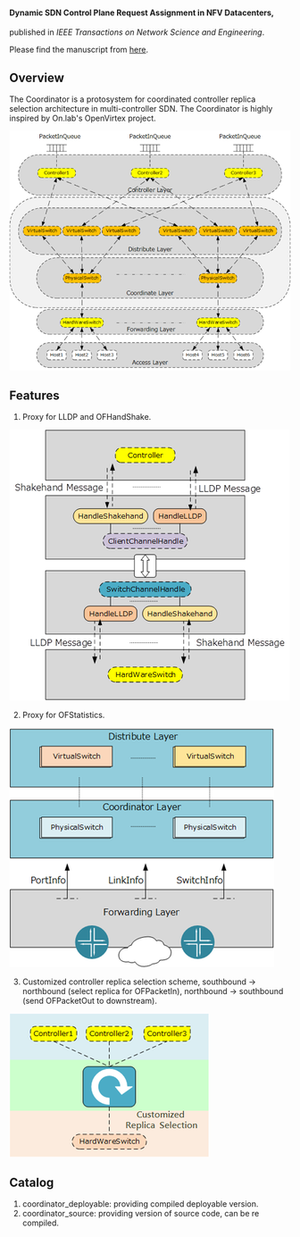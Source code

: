 #### Dynamic SDN Control Plane Request Assignment in NFV Datacenters,
published in *IEEE Transactions on Network Science and Engineering*.

Please find the manuscript from [here](https://ieeexplore.ieee.org/document/9311437).

## Overview

The Coordinator is a protosystem for coordinated controller replica selection architecture in multi-controller SDN. The Coordinator is highly inspired by On.lab's OpenVirtex project.

![overview](overview.png)

## Features

1. Proxy for LLDP and OFHandShake.

![feature1](features1.png)

2. Proxy for OFStatistics.

![feature2](features2.png)

3. Customized controller replica selection scheme, southbound -> northbound (select replica for OFPacketIn), northbound -> southbound (send OFPacketOut to downstream).

![feature3](features3.png)

## Catalog

1. coordinator_deployable: providing compiled deployable version.
2. coordinator_source: providing version of source code, can be re compiled.
